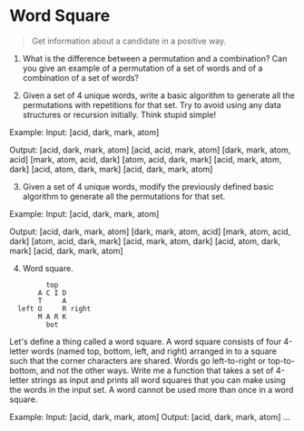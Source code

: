 # Word Square

> Get information about a candidate in a positive way.

1. What is the difference between a permutation and a combination? Can you give an example of a permutation of a set of words and of a combination of a set of words?

2. Given a set of 4 unique words, write a basic algorithm to generate all the permutations with repetitions for that set. Try to avoid using any data structures or recursion initially. Think stupid simple!

  Example:
  Input: [acid, dark, mark, atom]

  Output: 
  [acid, dark, mark, atom]
  [acid, acid, mark, atom]
  [dark, mark, atom, acid]
  [mark, atom, acid, dark]
  [atom, acid, dark, mark]
  [acid, mark, atom, dark]
  [acid, atom, dark, mark]
  [acid, dark, mark, atom]

3. Given a set of 4 unique words, modify the previously defined basic algorithm to generate all the permutations for that set.

  Example:
  Input: [acid, dark, mark, atom]

  Output: 
  [acid, dark, mark, atom]
  [dark, mark, atom, acid]
  [mark, atom, acid, dark]
  [atom, acid, dark, mark]
  [acid, mark, atom, dark]
  [acid, atom, dark, mark]
  [acid, dark, mark, atom]

4. Word square.

```
         top
       A C I D
       T     A
  left O     R right
       M A R K
         bot
```
         
  Let's define a thing called a word square. A word square consists of four 4-letter words (named top, bottom, left, and right) arranged in to a square such that the corner characters are shared. Words go left-to-right or top-to-bottom, and not the other ways. Write me a function that takes a set of 4-letter strings as input and prints all word squares that you can make using the words in the input set. A word cannot be used more than once in a word square.
  
  Example:
  Input: [acid, dark, mark, atom]
  Output: 
  [acid, dark, mark, atom]
  ...